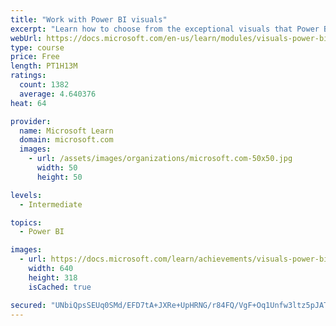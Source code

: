```yaml
---
title: "Work with Power BI visuals"
excerpt: "Learn how to choose from the exceptional visuals that Power BI makes available to you. Formatting visuals will direct the user’s attention to exactly where you want it, while helping to make the visual easier to read and interpret. You will also learn about how to use key performance indicators (KPIs)."
webUrl: https://docs.microsoft.com/en-us/learn/modules/visuals-power-bi/
type: course
price: Free
length: PT1H13M
ratings:
  count: 1382
  average: 4.640376
heat: 64

provider:
  name: Microsoft Learn
  domain: microsoft.com
  images:
    - url: /assets/images/organizations/microsoft.com-50x50.jpg
      width: 50
      height: 50

levels:
  - Intermediate

topics:
  - Power BI

images:
  - url: https://docs.microsoft.com/learn/achievements/visuals-power-bi-social.png
    width: 640
    height: 318
    isCached: true

secured: "UNbiQpsSEUq0SMd/EFD7tA+JXRe+UpHRNG/r84FQ/VgF+Oq1Unfw3ltz5pJATgJbCmtelm6Au7sAowKENNges1lqL1pbu+ubSKrnT5D0SgEhWQ4I7RlkhQ630lWpko0bQAXxrUfSvVN60r4XyiQAgo3IbZ6F2DRUoNiexOATH1A3DA7L3fC1TBYBZBUH4QdBtP7CGrigrdiB6K0Q5tajwvOkzwNLmHnWBOC+1jsP53/SF+OnGP7OG8DKCLdKxBWCq/gPACJUVUpGlBpGLx20sWOfHNg977POHJ5h36/QF7FkU6gT7G5+yluVkPSd1Wz978FOU0y8i8kS+gW/+ulHzjBhIhyJNOhx90iE+mF9R+bgefRum+HNjt7ZbOnd6POh+HxZKpF+f7I6oM2j5PH4P8DozgOaPJhLSpIT6ot5tM0=;Lz5DSNVwEMWjPkdCvNC+tg=="
---
```


